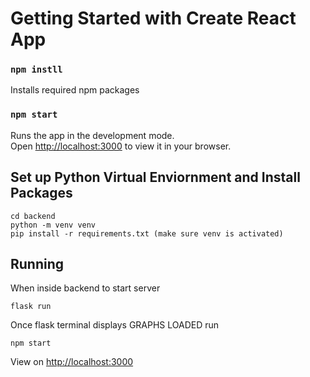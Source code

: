 # Getting Started with Create React App


### `npm instll`
Installs required npm packages 

### `npm start`

Runs the app in the development mode.\
Open [http://localhost:3000](http://localhost:3000) to view it in your browser.


## Set up Python Virtual Enviornment and Install Packages
```
cd backend
python -m venv venv 
pip install -r requirements.txt (make sure venv is activated)
```

## Running 
When inside backend to start server
```
flask run
```

Once flask terminal displays GRAPHS LOADED run
```
npm start
```

View on [http://localhost:3000](http://localhost:3000)